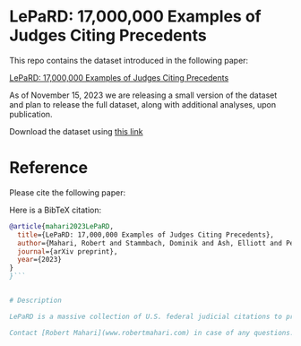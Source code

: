 # LePaRD: 17,000,000 Examples of Judges Citing Precedents

This repo contains the dataset introduced in the following paper:

[LePaRD: 17,000,000 Examples of Judges Citing Precedents](www.google.com)

As of November 15, 2023 we are releasing a small version of the dataset and plan to release the full dataset, along with additional analyses, upon publication.

Download the dataset using [this link](www.google.com)

# Reference

Please cite the following paper:

Here is a BibTeX citation:

```bibtex
@article{mahari2023LePaRD,
  title={LePaRD: 17,000,000 Examples of Judges Citing Precedents},
  author={Mahari, Robert and Stammbach, Dominik and Ash, Elliott and Pentland, Alex'Sandy'},
  journal={arXiv preprint},
  year={2023}
}
}```


# Description

LePaRD is a massive collection of U.S. federal judicial citations to precedent in context. LePaRD builds on millions of expert decisions by extracting quotations to precedents from judicial opinions along with the preceding context. Each row of the dataset corresponds to a quotation to prior case law. 

Contact [Robert Mahari](www.robertmahari.com) in case of any questions.


